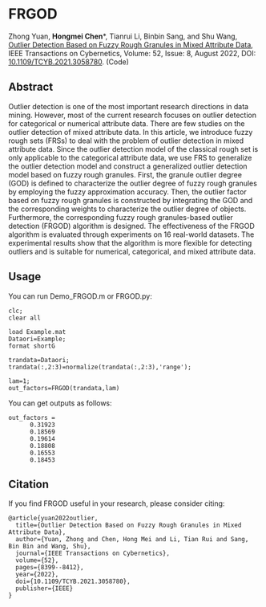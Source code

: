 # FRGOD
Zhong Yuan, **Hongmei Chen***, Tianrui Li, Binbin Sang, and Shu Wang, 
[Outlier Detection Based on Fuzzy Rough Granules in Mixed Attribute Data](FRGOD_code/2022-FRGOD.pdf), 
IEEE Transactions on Cybernetics, Volume: 52, Issue: 8, August 2022, 
DOI: [10.1109/TCYB.2021.3058780](https://doi.org/10.1109/TCYB.2021.3058780). (Code)

## Abstract
Outlier detection is one of the most important research directions in data mining. 
However, most of the current research focuses on outlier detection for categorical or numerical attribute data. 
There are few studies on the outlier detection of mixed attribute data. 
In this article, we introduce fuzzy rough sets (FRSs) to deal with the problem of outlier detection in mixed attribute data. 
Since the outlier detection model of the classical rough set is only applicable to the categorical attribute data, we use FRS to generalize the outlier detection model and construct a generalized outlier detection model based on fuzzy rough granules. 
First, the granule outlier degree (GOD) is defined to characterize the outlier degree of fuzzy rough granules by employing the fuzzy approximation accuracy. 
Then, the outlier factor based on fuzzy rough granules is constructed by integrating the GOD and the corresponding weights to characterize the outlier degree of objects. 
Furthermore, the corresponding fuzzy rough granules-based outlier detection (FRGOD) algorithm is designed. The effectiveness of the FRGOD algorithm is evaluated through experiments on 16 real-world datasets. 
The experimental results show that the algorithm is more flexible for detecting outliers and is suitable for numerical, categorical, and mixed attribute data.

## Usage
You can run Demo_FRGOD.m or FRGOD.py:
```
clc;
clear all

load Example.mat
Dataori=Example;
format shortG

trandata=Dataori;
trandata(:,2:3)=normalize(trandata(:,2:3),'range');

lam=1;
out_factors=FRGOD(trandata,lam)

```
You can get outputs as follows:
```
out_factors =
      0.31923
      0.18569
      0.19614
      0.18808
      0.16553
      0.18453
```

## Citation
If you find FRGOD useful in your research, please consider citing:
```
@article{yuan2022outlier,
  title={Outlier Detection Based on Fuzzy Rough Granules in Mixed Attribute Data},
  author={Yuan, Zhong and Chen, Hong Mei and Li, Tian Rui and Sang, Bin Bin and Wang, Shu},
  journal={IEEE Transactions on Cybernetics},
  volume={52},
  pages={8399--8412},
  year={2022},
  doi={10.1109/TCYB.2021.3058780},
  publisher={IEEE}
}
```